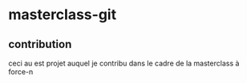 # masterclass-git

## contribution

ceci  au est projet auquel je contribu dans le cadre de la masterclass à force-n